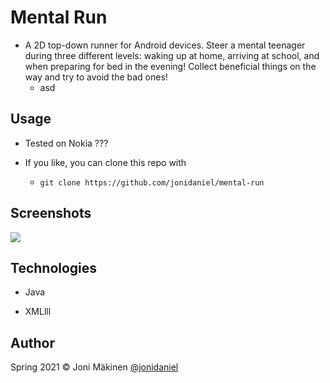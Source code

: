 # Mental Run

- A 2D top-down runner for Android devices. Steer a mental teenager during three different levels: waking up at home, arriving at school, and when preparing for bed in the evening! Collect beneficial things on the way and try to avoid the bad ones!
  - asd

## Usage

- Tested on Nokia ???

- If you like, you can clone this repo with
  - `git clone https://github.com/jonidaniel/mental-run`

## Screenshots

![](screenshots/.png?raw=true)

## Technologies

- Java

- XMLlll

## Author

Spring 2021 © Joni Mäkinen [@jonidaniel](https://github.com/jonidaniel)
